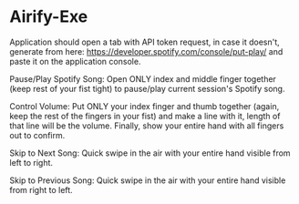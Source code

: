 # Airify-Exe

Application should open a tab with API token request, in case it doesn't, generate from here: https://developer.spotify.com/console/put-play/ and paste it on the application console.


Pause/Play Spotify Song: Open ONLY index and middle finger together (keep rest of your fist tight) to pause/play current session's Spotify song.

Control Volume: Put ONLY your index finger and thumb together (again, keep the rest of the fingers in your fist) and make a line with it, length of that line will be the volume. Finally, show your entire hand with all fingers out to confirm.

Skip to Next Song: Quick swipe in the air with your entire hand visible from left to right.

Skip to Previous Song: Quick swipe in the air with your entire hand visible from right to left.
